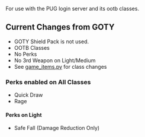 For use with the PUG login server and its ootb classes.

## Current Changes from GOTY
- GOTY Shield Pack is not used.
- OOTB Classes
- No Perks
- No 3rd Weapon on Light/Medium
- See [game_items.py](\taserver\common\game_items.py?plain=1#L339) for class changes
### Perks enabled on All Classes
- Quick Draw
- Rage
#### Perks on Light
- Safe Fall (Damage Reduction Only)